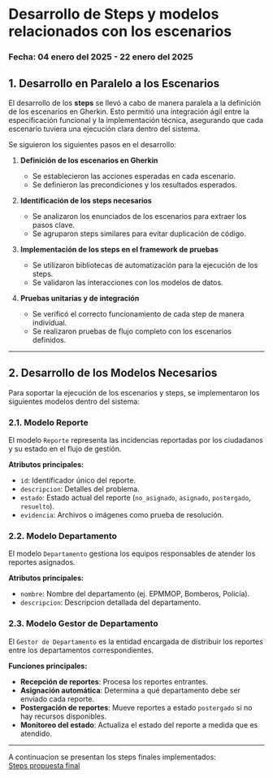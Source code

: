 # Desarrollo de Steps y modelos relacionados con los escenarios
### Fecha: 04 enero del 2025 - 22 enero del 2025

## 1. Desarrollo en Paralelo a los Escenarios

El desarrollo de los **steps** se llevó a cabo de manera paralela a la definición de los escenarios en Gherkin. Esto permitió una integración ágil entre la especificación funcional y la implementación técnica, asegurando que cada escenario tuviera una ejecución clara dentro del sistema.

Se siguieron los siguientes pasos en el desarrollo:

1. **Definición de los escenarios en Gherkin**  
   - Se establecieron las acciones esperadas en cada escenario.
   - Se definieron las precondiciones y los resultados esperados.

2. **Identificación de los steps necesarios**  
   - Se analizaron los enunciados de los escenarios para extraer los pasos clave.
   - Se agruparon steps similares para evitar duplicación de código.

3. **Implementación de los steps en el framework de pruebas**  
   - Se utilizaron bibliotecas de automatización para la ejecución de los steps.
   - Se validaron las interacciones con los modelos de datos.

4. **Pruebas unitarias y de integración**  
   - Se verificó el correcto funcionamiento de cada step de manera individual.
   - Se realizaron pruebas de flujo completo con los escenarios definidos.

---

## 2. Desarrollo de los Modelos Necesarios

Para soportar la ejecución de los escenarios y steps, se implementaron los siguientes modelos dentro del sistema:

### **2.1. Modelo Reporte**
El modelo `Reporte` representa las incidencias reportadas por los ciudadanos y su estado en el flujo de gestión.

**Atributos principales:**
- `id`: Identificador único del reporte.
- `descripcion`: Detalles del problema.
- `estado`: Estado actual del reporte (`no_asignado`, `asignado`, `postergado`, `resuelto`).
- `evidencia`: Archivos o imágenes como prueba de resolución.

### **2.2. Modelo Departamento**
El modelo `Departamento` gestiona los equipos responsables de atender los reportes asignados.

**Atributos principales:**
- `nombre`: Nombre del departamento (ej. EPMMOP, Bomberos, Policía).
- `descripcion`: Descripcion detallada del departamento.

### **2.3. Modelo Gestor de Departamento**
El `Gestor de Departamento` es la entidad encargada de distribuir los reportes entre los departamentos correspondientes.

**Funciones principales:**
- **Recepción de reportes**: Procesa los reportes entrantes.
- **Asignación automática**: Determina a qué departamento debe ser enviado cada reporte.
- **Postergación de reportes**: Mueve reportes a estado `postergado` si no hay recursos disponibles.
- **Monitoreo del estado**: Actualiza el estado del reporte a medida que es atendido.

---
A continuacion se presentan los steps finales implementados:\
[Steps propuesta final](anexos.md#steps-propuesta-final)

